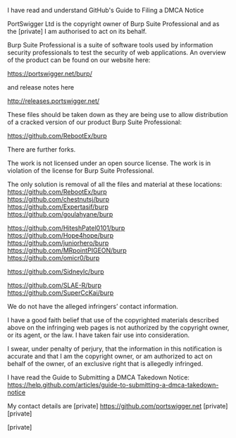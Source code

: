 I have read and understand GitHub's Guide to Filing a DMCA Notice

PortSwigger Ltd is the copyright owner of Burp Suite Professional and as the [private] I am authorised to act on its behalf.

Burp Suite Professional is a suite of software tools used by information security professionals to test the security of web applications. An overview of the product can be found on our website here:

https://portswigger.net/burp/

and release notes here

http://releases.portswigger.net/

These files should be taken down as they are being use to allow distribution of a cracked version of our product Burp Suite Professional:

https://github.com/RebootEx/burp

There are further forks.

The work is not licensed under an open source license. The work is in violation of the license for Burp Suite Professional.

The only solution is removal of all the files and material at these locations:  
https://github.com/RebootEx/burp   
https://github.com/chestnutsj/burp  
https://github.com/Expertasif/burp  
https://github.com/goulahyane/burp  

https://github.com/HiteshPatel0101/burp  
https://github.com/Hope4hope/burp  
https://github.com/juniorhero/burp  
https://github.com/MRpointPIGEON/burp  
https://github.com/omicr0/burp  

https://github.com/Sidneylc/burp  

https://github.com/SLAE-R/burp  
https://github.com/SuperCcKai/burp

We do not have the alleged infringers’ contact information.

I have a good faith belief that use of the copyrighted materials described above on the infringing web pages is not authorized by the copyright owner, or its agent, or the law. I have taken fair use into consideration.

I swear, under penalty of perjury, that the information in this notification is accurate and that I am the copyright owner, or am authorized to act on behalf of the owner, of an exclusive right that is allegedly infringed.

I have read the Guide to Submitting a DMCA Takedown Notice: https://help.github.com/articles/guide-to-submitting-a-dmca-takedown-notice

My contact details are [private] https://github.com/portswigger.net [private]  
[private]

[private]
